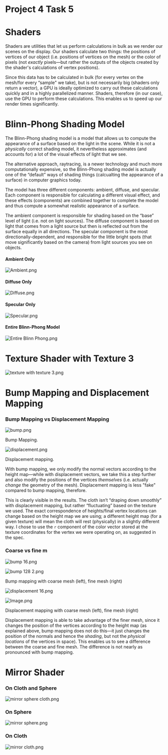 # Project 4 Task 5

# Shaders

Shaders are utilities that let us perform calculations in bulk as we render our scenes on the display. Our shaders calculate two things: the positions of vertices of our object (i.e. positions of vertices on the mesh) or the color of pixels (not *exactly* pixels—but rather the outputs of the objects created by the shader's calculations of vertex positions).

Since this data has to be calculated in bulk (for every vertex on the mesh/for every “sample" we take), but is not necessarily big (shaders only return a vector), a GPU is ideally optimized to carry out these calculations quickly and in a highly parallelized manner. Shaders, therefore (in our case), use the GPU to perform these calculations. This enables us to speed up our render times significantly.

# Blinn-Phong Shading Model

The Blinn-Phong shading model is a model that allows us to compute the appearance of a surface based on the light in the scene. While it is not a *physically* correct shading model, it nevertheless approximates (and accounts for) a lot of the visual effects of light that we see.

The alternative approach, raytracing, is a newer technology and much more computationally expensive, so the Blinn-Phong shading model is actually one of the “default” ways of shading things (calcualting the appearance of a surface) in computer graphics today.

The model has three different components: ambient, diffuse, and specular. Each component is responsible for calculating a different visual effect, and these effects (components) are combined together to complete the model and thus compute a somewhat realistic appearance of a surface.

The ambient component is responsible for shading based on the “base” level of light (i.e. not on light sources). The diffuse component is based on light that comes from a light source but then is reflected out from the surface equally in all directions. The specular component is the most directionally-dependent, and responsible for the little bright spots (that move significantly based on the camera) from light sources you see on objects.

#### Ambient Only

![Ambient.png](Project%204%20Task%205.assets/Ambient.png)

#### Diffuse Only

![Diffuse.png](Project%204%20Task%205.assets/Diffuse.png)

#### Specular Only

![Specular.png](Project%204%20Task%205.assets/Specular.png)

#### Entire Blinn-Phong Model

![Entire Blinn Phong.png](Project%204%20Task%205.assets/Entire%20Blinn%20Phong.png)

# Texture Shader with Texture 3

![texture with texture 3.png](Project%204%20Task%205.assets/texture%20with%20texture%203.png)

# Bump Mapping and Displacement Mapping

### Bump Mapping vs Displacement Mapping

![bump.png](Project%204%20Task%205.assets/bump.png)

Bump Mapping.

![displacement.png](Project%204%20Task%205.assets/displacement.png)

Displacement mapping.

With bump mapping, we only modify the normal vectors according to the height map—while with displacement vectors, we take this a step further and also modify the positions of the vertices *themselves* (i.e. actually *change* the geometry of the mesh). Displacement mapping is less "fake" compared to bump mapping, therefore.

This is clearly visible in the results. The cloth isn’t “draping down smoothly” with displacement mapping, but rather “fluctuating” based on the texture we used. The exact correspondence of heights/final vertex locations can change based on the height map we are using; a different height map (for a given texture) will mean the cloth will rest (physically) in a slightly different way. I chose to use the `r` component of the color vector stored at the texture coordinates for the vertex we were operating on, as suggested in the spec.

### Coarse vs fine m

![bump 16.png](Project%204%20Task%205.assets/bump%2016.png)

![bump 128 2.png](Project%204%20Task%205.assets/bump%20128%202.png)

Bump mapping with coarse mesh (left), fine mesh (right)

![displacement 16.png](Project%204%20Task%205.assets/displacement%2016.png)

![Image.png](Project%204%20Task%205.assets/Image.png)

Displacement mapping with coarse mesh (left), fine mesh (right)

Displacement mapping is able to take advantage of the finer mesh, since it changes the position of the vertices according to the height map (as explained above, bump mapping does not do this—it just changes the position of the normals and hence the *shading*, but not the *physical locations* of the vertices in space). This enables us to see a difference between the coarse and fine mesh. The difference is not nearly as pronounced with bump mapping.

# Mirror Shader

### On Cloth and Sphere

![mirror sphere cloth.png](Project%204%20Task%205.assets/mirror%20sphere%20cloth.png)

### On Sphere

![mirror sphere.png](Project%204%20Task%205.assets/mirror%20sphere.png)

### On Cloth

![mirror cloth.png](Project%204%20Task%205.assets/mirror%20cloth.png)

